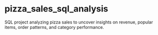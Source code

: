 # pizza_sales_sql_analysis
SQL project analyzing pizza sales to uncover insights on revenue, popular items, order patterns, and category performance.
